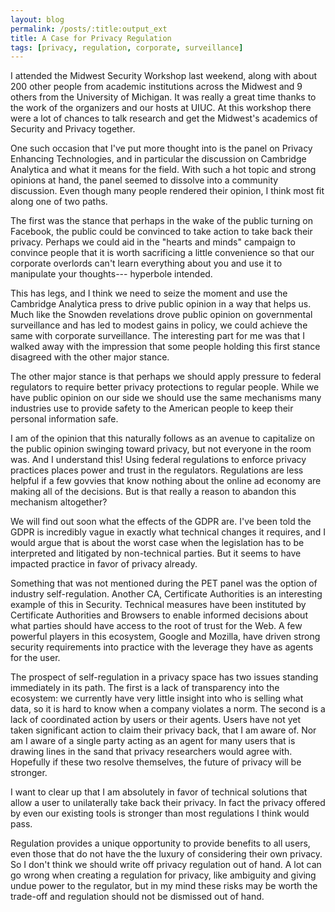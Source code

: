 ```yaml
---
layout: blog
permalink: /posts/:title:output_ext
title: A Case for Privacy Regulation
tags: [privacy, regulation, corporate, surveillance]
---
```


I attended the Midwest Security Workshop last weekend, along with about 200 other
people from academic institutions across the Midwest and 9 others from the 
University of Michigan. It was really a great time thanks to the work of the 
organizers and our hosts at UIUC. At this workshop there were a lot of chances
to talk research and get the Midwest's academics of Security and Privacy together.

One such occasion that I've put more thought into is the panel on Privacy 
Enhancing Technologies, and in particular the discussion on Cambridge 
Analytica and what it means for the field. With such a hot topic and strong
opinions at hand, the panel seemed to dissolve into a community discussion.
Even though many people rendered their opinion, I think most fit along one of 
two paths.

The first was the stance that perhaps in the wake of the public turning on 
Facebook, the public could be convinced to take action to take back their privacy.
Perhaps we could aid in the "hearts and minds" campaign to convince people that
it is worth sacrificing a little convenience so that our corporate overlords
can't learn everything about you and use it to manipulate your thoughts--- hyperbole
intended. 

This has legs, and I think we need to seize the moment and use the Cambridge
Analytica press to drive public opinion in a way that helps us. Much like the
Snowden revelations drove public opinion on governmental surveillance and 
has led to modest gains in policy, we could achieve the same with corporate
surveillance. The interesting part for me was that I walked away with the 
impression that some people holding this first stance disagreed with the other
major stance.

The other major stance is that perhaps we should apply pressure to federal 
regulators to require better privacy protections to regular people. While we 
have public opinion on our side we should use the same mechanisms many industries
use to provide safety to the American people to keep their personal information
safe. 

I am of the opinion that this naturally follows as an avenue to capitalize on
the public opinion swinging toward privacy, but not everyone in the room was.
And I understand this! Using federal regulations to enforce privacy practices 
places power and trust in the regulators. Regulations are less helpful if a few 
govvies that know nothing about the online ad economy are making all of the decisions.
But is that really a reason to abandon this mechanism altogether? 

We will find out soon what the effects of the GDPR are. I've been told the GDPR
is incredibly vague in exactly what technical changes it requires, and I would
argue that is about the worst case when the legislation has to be interpreted 
and litigated by non-technical parties. But it seems to have impacted
practice in favor of privacy already. 

Something that was not mentioned during the PET panel was the option of 
industry self-regulation. Another CA, Certificate Authorities is an interesting
example of this in Security. Technical measures have been instituted by 
Certificate Authorities and Browsers to enable informed decisions about what 
parties should have access to the root of trust for the Web. A few powerful players
in this ecosystem, Google and Mozilla, have driven strong security requirements
into practice with the leverage they have as agents for the user.

The prospect of self-regulation in a privacy space has two issues standing
immediately in its path. The first is a lack of transparency into the ecosystem:
we currently have very little insight into who is selling what data, so it is 
hard to know when a company violates a norm. The second is a lack of coordinated
action by users or their agents. Users have not yet taken significant action
to claim their privacy back, that I am aware of. Nor am I aware of a single party
acting as an agent for many users that is drawing lines in the sand that 
privacy researchers would agree with. Hopefully if these two resolve themselves,
the future of privacy will be stronger.

I want to clear up that I am absolutely in favor of technical solutions that
allow a user to unilaterally take back their privacy. In fact the privacy offered
by even our existing tools is stronger than most regulations I think would pass.

Regulation provides a unique opportunity to provide benefits to all users, even
those that do not have the the luxury of considering their own privacy. So I 
don't think we should write off privacy regulation out of hand. A lot can go
wrong when creating a regulation for privacy, like ambiguity and giving undue 
power to the regulator, but in my mind these risks may be worth the trade-off and
regulation should not be dismissed out of hand.
